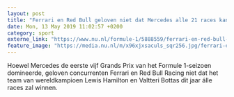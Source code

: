 ```yaml
---
layout: post
title: "Ferrari en Red Bull geloven niet dat Mercedes alle 21 races kan winnen"
date: Mon, 13 May 2019 11:02:57 +0200
category: sport
externe_link: "https://www.nu.nl/formule-1/5888559/ferrari-en-red-bull-geloven-niet-dat-mercedes-alle-21-races-kan-winnen.html"
feature_image: "https://media.nu.nl/m/x96xjxsaculs_sqr256.jpg/ferrari-en-red-bull-geloven-niet-dat-mercedes-alle-21-races-kan-winnen.jpg"
---
```


Hoewel Mercedes de eerste vijf Grands Prix van het Formule 1-seizoen domineerde, geloven concurrenten Ferrari en Red Bull Racing niet dat het team van wereldkampioen Lewis Hamilton en Valtteri Bottas dit jaar álle races zal winnen.
